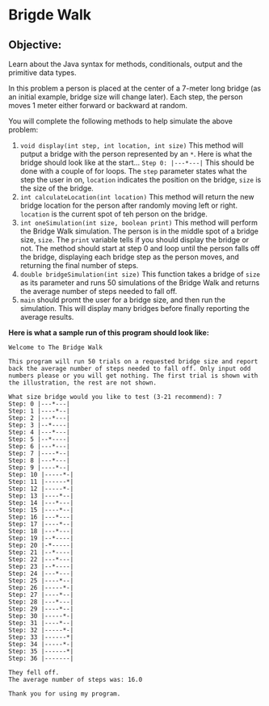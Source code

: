# Brigde Walk

## Objective:

Learn about the Java syntax for methods, conditionals, output and the primitive data types.

In this problem a person is placed at the center of a 7-meter long bridge (as an initial example, bridge size will change later). Each step, the person moves 1 meter either forward or backward at random.

You will complete the following methods to help simulate the above problem:

1. `void display(int step, int location, int size)` This method will putput a bridge with the person represented by an `*`. Here is what the bridge should look like at the start... `Step 0: |---*---|` This should be done with a couple of for loops. The `step` parameter states what the step the user in on, `location` indicates the position on the bridge, `size` is the size of the bridge.
2. `int calculateLocation(int location)` This method will return the new bridge location for the person after randomly moving left or right. `location` is the current spot of teh person on the bridge.
3. `int oneSimulation(int size, boolean print)` This method will perform the Bridge Walk simulation. The person is in the middle spot of a bridge size, `size`. The `print` variable tells if you should display the bridge or not. The method should start at step 0 and loop until the person falls off the bridge, displaying each bridge step as the person moves, and returning the final number of steps.
4. `double bridgeSimulation(int size)` This function takes a bridge of `size` as its parameter and runs 50 simulations of the Bridge Walk and returns the average number of steps needed to fall off.
5. `main` should promt the user for a bridge size, and then run the simulation. This will display many bridges before finally reporting the average results.

**Here is what a sample run of this program should look like:**

~~~
Welcome to The Bridge Walk

This program will run 50 trials on a requested bridge size and report back the average number of steps needed to fall off. Only input odd numbers please or you will get nothing. The first trial is shown with the illustration, the rest are not shown.

What size bridge would you like to test (3-21 recommend): 7      
Step: 0 |---*---|
Step: 1 |----*--|
Step: 2 |---*---|
Step: 3 |--*----|
Step: 4 |---*---|
Step: 5 |--*----|
Step: 6 |---*---|
Step: 7 |----*--|
Step: 8 |---*---|
Step: 9 |----*--|
Step: 10 |-----*-|
Step: 11 |------*|
Step: 12 |-----*-|
Step: 13 |----*--|
Step: 14 |---*---|
Step: 15 |----*--|
Step: 16 |---*---|
Step: 17 |----*--|
Step: 18 |---*---|
Step: 19 |--*----|
Step: 20 |-*-----|
Step: 21 |--*----|
Step: 22 |---*---|
Step: 23 |--*----|
Step: 24 |---*---|
Step: 25 |----*--|
Step: 26 |-----*-|
Step: 27 |----*--|
Step: 28 |---*---|
Step: 29 |----*--|
Step: 30 |-----*-|
Step: 31 |----*--|
Step: 32 |-----*-|
Step: 33 |------*|
Step: 34 |-----*-|
Step: 35 |------*|
Step: 36 |-------|

They fell off.
The average number of steps was: 16.0

Thank you for using my program.
~~~